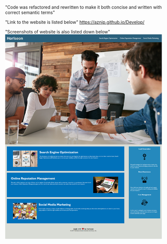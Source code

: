 "Code was refactored and rewritten to make it both concise and written with correct semantic terms"

"Link to the website is listed below"
https://aznjp.github.io/Develop/

"Screenshots of website is also listed down below"
<img src= "./Screenshot.png">

